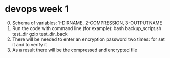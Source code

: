 # devops week 1
0. Schema of variables: 1-DIRNAME, 2-COMPRESSION, 3-OUTPUTNAME
1. Run the code with command line (for example): bash backup_script.sh test_dir gzip test_dir_back
2. There will be needed to enter an encryption password two times: for set it and to verify it
3. As a result there will be the compressed and encrypted file
